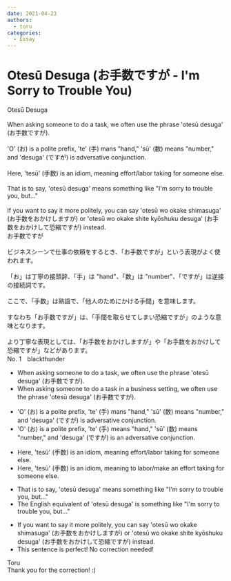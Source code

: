 ```yaml
---
date: 2021-04-23
authors:
  - toru
categories:
  - Essay
---
```


<h1 id="subject_show">Otesū Desuga (お手数ですが - I'm Sorry to Trouble You)</h1>
<div class="date" hidden>Apr 23, 2021 13:39</div>
<div id="post"><div id="body_show_ori">
Otesū Desuga<br/><br/>When asking someone to do a task, we often use the phrase 'otesū desuga' (お手数ですが).<br/><br/>'O' (お) is a polite prefix, 'te' (手) mans "hand," 'sū' (数) means "number," and 'desuga' (ですが) is adversative conjunction.<br/><br/>Here, 'tesū' (手数) is an idiom, meaning effort/labor taking for someone else.<br/> <br/>That is to say, 'otesū desuga' means something like "I'm sorry to trouble you, but..."<br/><br/>If you want to say it more politely, you can say 'otesū wo okake shimasuga' (お手数をおかけしますが) or 'otesū wo okake shite kyōshuku desuga' (お手数をおかけして恐縮ですが) instead.
</div></div>

<!-- more -->

<div id="post_ja"><div id="body_show_mo">
お手数ですが<br/><br/>ビジネスシーンで仕事の依頼をするとき、「お手数ですが」という表現がよく使われます。<br/><br/>「お」は丁寧の接頭辞、「手」は "hand"、「数」は "number"、「ですが」は逆接の接続詞です。<br/><br/>ここで、「手数」は熟語で、「他人のためにかける手間」を意味します。<br/><br/>すなわち「お手数ですが」は、「手間を取らせてしまい恐縮ですが」のような意味となります。<br/><br/>より丁寧な表現としては、「お手数をおかけしますが」や「お手数をおかけして恐縮ですが」などがあります。
</div></div>
<div id="block"><div class="first_name"> No. 1　<span class="just_name">blackthunder</span></div><div id="block2">
<ul class="correction_field">
<li class="incorrect">When asking someone to do a task, we often use the phrase 'otesū desuga' (お手数ですが).</li>
<li class="corrected correct">
When asking someone to do a task <span class="f_red">in a business setting</span>, we often use the phrase 'otesū desuga' (お手数ですが).
</li>
</ul>
<ul class="correction_field">
<li class="incorrect">'O' (お) is a polite prefix, 'te' (手) mans "hand," 'sū' (数) means "number," and 'desuga' (ですが) is adversative conjunction.</li>
<li class="corrected correct">
'O' (お) is a polite prefix, 'te' (手) <span class="f_red">means </span>"hand," 'sū' (数) means "number," and 'desuga' (ですが) is <span class="f_red">an </span>adversative conjunction.
</li>
</ul>
<ul class="correction_field">
<li class="incorrect">Here, 'tesū' (手数) is an idiom, meaning effort/labor taking for someone else.</li>
<li class="corrected correct">
Here, 'tesū' (手数) is an idiom, meaning <span class="f_red">to labor/make </span>an effort <span class="sline">taking </span>for someone else.
</li>
</ul>
<ul class="correction_field">
<li class="incorrect">That is to say, 'otesū desuga' means something like "I'm sorry to trouble you, but..."</li>
<li class="corrected correct">
<span class="f_red">The English equivalent of</span> 'otesū desuga' <span class="f_red">is </span>something like "I'm sorry to trouble you, but..."
</li>
</ul>
<ul class="correction_field">
<li class="incorrect">If you want to say it more politely, you can say 'otesū wo okake shimasuga' (お手数をおかけしますが) or 'otesū wo okake shite kyōshuku desuga' (お手数をおかけして恐縮ですが) instead.</li>
<li class="corrected perfect">This sentence is perfect! No correction needed!</li>
</ul>
</div><div class="name"><span class="just_name">Toru</span><br>
Thank you for the correction! :)
</div>
</div>
